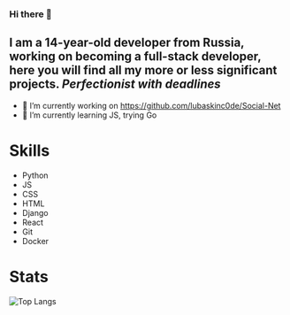### Hi there 👋

## I am a 14-year-old developer from Russia, working on becoming a full-stack developer, here you will find all my more or less significant projects. *Perfectionist with deadlines*

- 🔭 I’m currently working on https://github.com/lubaskinc0de/Social-Net
- 🌱 I’m currently learning JS, trying Go

# Skills

- Python
- JS
- CSS
- HTML
- Django
- React
- Git
- Docker

# Stats


![Top Langs](https://github-readme-stats.vercel.app/api/top-langs/?username=lubaskinc0de&hide=javascript,css,scss,html&theme=tokyonight)
